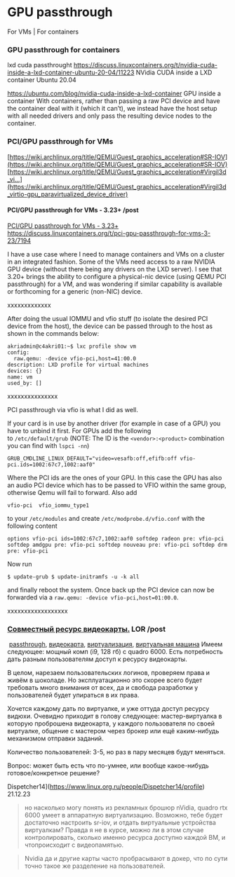 # GPU passthrough

For VMs | For containers




### GPU passthrough for containers
lxd cuda passthrought
https://discuss.linuxcontainers.org/t/nvidia-cuda-inside-a-lxd-container-ubuntu-20-04/11223
NVidia CUDA inside a LXD container Ubuntu 20.04

https://ubuntu.com/blog/nvidia-cuda-inside-a-lxd-container
GPU inside a container
With containers, rather than passing a raw PCI device and have the container deal with it (which it can’t), we instead have the host setup with all needed drivers and only pass the resulting device nodes to the container.



### PCI/GPU passthrough for VMs

[https://wiki.archlinux.org/title/QEMU/Guest_graphics_acceleration#SR-IOV](https://wiki.archlinux.org/title/QEMU/Guest_graphics_acceleration#SR-IOV)
[https://wiki.archlinux.org/title/QEMU/Guest_graphics_acceleration#Virgil3d_vi...](https://wiki.archlinux.org/title/QEMU/Guest_graphics_acceleration#Virgil3d_virtio-gpu_paravirtualized_device_driver)

#### PCI/GPU passthrough for VMs - 3.23+ /post
[PCI/GPU passthrough for VMs - 3.23+](https://discuss.linuxcontainers.org/t/pci-gpu-passthrough-for-vms-3-23/7194)
https://discuss.linuxcontainers.org/t/pci-gpu-passthrough-for-vms-3-23/7194

I have a use case where I need to manage containers and VMs on a cluster in an integrated fashion. Some of the VMs need access to a raw NVIDIA GPU device (without there being any drivers on the LXD server).
I see that 3.20+ brings the ability to configure a physical-nic device (using QEMU PCI passthrough) for a VM, and was wondering if similar capability is available or forthcoming for a generic (non-NIC) device.

xxxxxxxxxxxxx

After doing the usual IOMMU and vfio stuff (to isolate the desired PCI device from the host), the device can be passed through to the host as shown in the commands below:

```
akriadmin@c4akri01:~$ lxc profile show vm
config:
  raw.qemu: -device vfio-pci,host=41:00.0
description: LXD profile for virtual machines
devices: {}
name: vm
used_by: []
```

xxxxxxxxxxxxxxx

PCI passthrough via vfio is what I did as well.

If your card is in use by another driver (for example in case of a GPU) you have to unbind it first. For GPUs add the following to `/etc/default/grub` (NOTE: The ID is the `<vendor>:<product>` combination you can find with `lspci -nn`)

`GRUB_CMDLINE_LINUX_DEFAULT="video=vesafb:off,efifb:off vfio-pci.ids=1002:67c7,1002:aaf0"`

Where the PCI ids are the ones of your GPU. In this case the GPU has also an audio PCI device which has to be passed to VFIO within the same group, otherwise Qemu will fail to forward. Also add

`vfio-pci  vfio_iommu_type1`

to your `/etc/modules` and create `/etc/modprobe.d/vfio.conf` with the following content

`options vfio-pci ids=1002:67c7,1002:aaf0 softdep radeon pre: vfio-pci softdep amdgpu pre: vfio-pci softdep nouveau pre: vfio-pci softdep drm pre: vfio-pci`

Now run

`$ update-grub $ update-initramfs -u -k all`

and finally reboot the system. Once back up the PCI device can now be forwarded via a `raw.qemu: -device vfio-pci,host=01:00.0`.

xxxxxxxxxxxxxxxxxx





### [Совместный ресурс видеокарты.](https://www.linux.org.ru/forum/development/17459178) LOR /post

 [passthrough](https://www.linux.org.ru/tag/passthrough), [видеокарта](https://www.linux.org.ru/tag/%D0%B2%D0%B8%D0%B4%D0%B5%D0%BE%D0%BA%D0%B0%D1%80%D1%82%D0%B0), [виртуализация](https://www.linux.org.ru/tag/%D0%B2%D0%B8%D1%80%D1%82%D1%83%D0%B0%D0%BB%D0%B8%D0%B7%D0%B0%D1%86%D0%B8%D1%8F), [виртуальная машина](https://www.linux.org.ru/tag/%D0%B2%D0%B8%D1%80%D1%82%D1%83%D0%B0%D0%BB%D1%8C%D0%BD%D0%B0%D1%8F%20%D0%BC%D0%B0%D1%88%D0%B8%D0%BD%D0%B0)
Имеем следующее: мощный комп (i9, 128 гб) с quadro 6000. Есть потребность дать разным пользователям доступ к ресурсу видеокарты.

В целом, нарезаем пользовательских логинов, проверяем права и живём в шоколаде. Но эксплуатационно это скорее всего будет требовать много внимания от всех, да и свобода разработки у пользователей будет упираться в их права.

Хочется каждому дать по виртуалке, и уже оттуда доступ ресурсу видюхи. Очевидно приходит в голову следующее: мастер-виртуалка в которую проброшена видеокарта, у каждого пользователя по своей виртуалке, общение с мастером через брокер или ещё каким-нибудь механизмом отправки заданий.

Количество пользователей: 3-5, но раз в пару месяцев будут меняться.

Вопрос: может быть есть что по-умнее, или вообще какое-нибудь готовое/конкретное решение?

Dispetcher14](https://www.linux.org.ru/people/Dispetcher14/profile)  21.12.23  


> но насколько могу понять из рекламных брошюр nVidia, quadro rtx 6000 умеет в аппаратную виртуализацию. Возможно, тебе будет достаточно настроить sr-iov, и отдать виртуальные устройства виртуалкам? Правда я не в курсе, можно ли в этом случае контролировать, сколько именно ресурса доступно каждой ВМ, и чтопроисходит с видеопамятью.




> Nvidia да и другие карты часто пробрасывают в докер, что по сути точно такое же разделение на пользователей.
